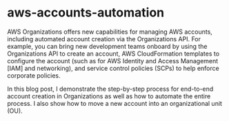 # aws-accounts-automation


AWS Organizations offers new capabilities for managing AWS accounts, including automated account creation via the Organizations API. 
For example, you can bring new development teams onboard by using the Organizations API to create an account, AWS CloudFormation templates to configure the account 
(such as for AWS Identity and Access Management [IAM] and networking), and service control policies (SCPs) to help enforce corporate policies.

In this blog post, I demonstrate the step-by-step process for end-to-end account creation in Organizations as well as how to automate the entire process.
I also show how to move a new account into an organizational unit (OU).
